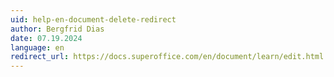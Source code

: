 ```yaml
---
uid: help-en-document-delete-redirect
author: Bergfrid Dias
date: 07.19.2024
language: en
redirect_url: https://docs.superoffice.com/en/document/learn/edit.html
---
```


